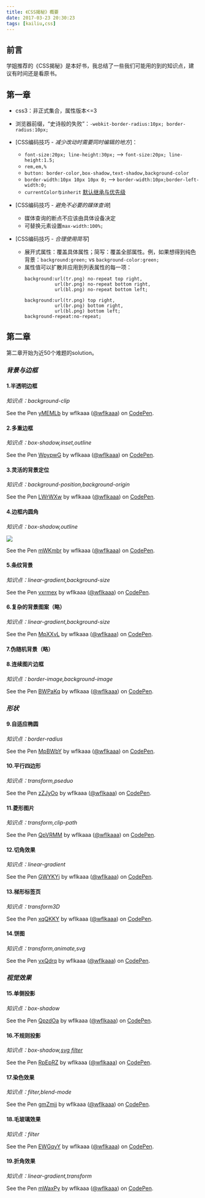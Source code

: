 ```yaml
---
title: 《CSS揭秘》概要
date: 2017-03-23 20:30:23
tags: [kailiu,css]
---
```

## 前言

学姐推荐的《CSS揭秘》是本好书，我总结了一些我们可能用的到的知识点，建议有时间还是看原书。

## 第一章

- css3：非正式集合，属性版本<=3
- 浏览器前缀，“史诗般的失败”：`-webkit-border-radius:10px; border-radius:10px;`
- [CSS编码技巧 - *减少改动时需要同时编辑的地方*]：
  - `font-size:20px; line-height:30px;` --> `font-size:20px; line-height:1.5;`  
  - `rem,em,%`
  - `button: border-color,box-shadow,text-shadow,background-color`
  - `border-width:10px 10px 10px 0;` --> `border-width:10px;border-left-width:0;`
  - `currentColor与inherit` [默认继承与优先级](http://yt-dragonfly.tech/dragonfly/2016/12/03/CSS%E5%B1%9E%E6%80%A7%E9%87%8D%E7%BD%AE%E5%8F%8A%E7%9B%B8%E5%85%B3%E5%85%B3%E9%94%AE%E5%AD%97/)

- [CSS编码技巧 - *避免不必要的媒体查询*]
  - 媒体查询的断点不应该由具体设备决定
  - 可替换元素设置`max-width:100%;`

- [CSS编码技巧 - *合理使用简写*]
  - 展开式属性：覆盖具体属性；简写：覆盖全部属性。例，如果想得到纯色背景：`background:green;` vs `background-color:green;`
  - 属性值可以扩散并应用到列表属性的每一项：
    ```
    background:url(tr.png) no-repeat top right,
               url(br.png) no-repeat bottom right,
               url(bl.png) no-repeat bottom left;
    ```
    ```
    background:url(tr.png) top right,
               url(br.png) bottom right,
               url(bl.png) bottom left;
    background-repeat:no-repeat;           
    ```
<!-- more -->

## 第二章

第二章开始为近50个难题的solution。

### *背景与边框*

#### 1.半透明边框

*知识点：background-clip*

<p data-height="265" data-theme-id="0" data-slug-hash="yMEMLb" data-default-tab="css,result" data-user="wflkaaa" data-embed-version="2" data-pen-title="yMEMLb" class="codepen">See the Pen <a href="http://codepen.io/wflkaaa/pen/yMEMLb/">yMEMLb</a> by wflkaaa (<a href="http://codepen.io/wflkaaa">@wflkaaa</a>) on <a href="http://codepen.io">CodePen</a>.</p>
<script async src="https://production-assets.codepen.io/assets/embed/ei.js"></script>

#### 2.多重边框

*知识点：box-shadow,inset,outline*

<p data-height="265" data-theme-id="0" data-slug-hash="WpypwG" data-default-tab="css,result" data-user="wflkaaa" data-embed-version="2" data-pen-title="WpypwG" class="codepen">See the Pen <a href="http://codepen.io/wflkaaa/pen/WpypwG/">WpypwG</a> by wflkaaa (<a href="http://codepen.io/wflkaaa">@wflkaaa</a>) on <a href="http://codepen.io">CodePen</a>.</p>
<script async src="https://production-assets.codepen.io/assets/embed/ei.js"></script>

#### 3.灵活的背景定位

*知识点：background-position,background-origin*

<p data-height="265" data-theme-id="0" data-slug-hash="LWrWXw" data-default-tab="css,result" data-user="wflkaaa" data-embed-version="2" data-pen-title="LWrWXw" class="codepen">See the Pen <a href="http://codepen.io/wflkaaa/pen/LWrWXw/">LWrWXw</a> by wflkaaa (<a href="http://codepen.io/wflkaaa">@wflkaaa</a>) on <a href="http://codepen.io">CodePen</a>.</p>
<script async src="https://production-assets.codepen.io/assets/embed/ei.js"></script>

#### 4.边框内圆角

*知识点：box-shadow,outline*

![](http://ohpf8h425.bkt.clouddn.com/inner-corder.png)

<p data-height="265" data-theme-id="0" data-slug-hash="mWKmbr" data-default-tab="css,result" data-user="wflkaaa" data-embed-version="2" data-pen-title="mWKmbr" class="codepen">See the Pen <a href="http://codepen.io/wflkaaa/pen/mWKmbr/">mWKmbr</a> by wflkaaa (<a href="http://codepen.io/wflkaaa">@wflkaaa</a>) on <a href="http://codepen.io">CodePen</a>.</p>
<script async src="https://production-assets.codepen.io/assets/embed/ei.js"></script>

#### 5.条纹背景

*知识点：linear-gradient,background-size*

<p data-height="265" data-theme-id="0" data-slug-hash="vxrmex" data-default-tab="html,result" data-user="wflkaaa" data-embed-version="2" data-pen-title="vxrmex" class="codepen">See the Pen <a href="http://codepen.io/wflkaaa/pen/vxrmex/">vxrmex</a> by wflkaaa (<a href="http://codepen.io/wflkaaa">@wflkaaa</a>) on <a href="http://codepen.io">CodePen</a>.</p>
<script async src="https://production-assets.codepen.io/assets/embed/ei.js"></script>

#### 6.复杂的背景图案（略）

*知识点：linear-gradient,background-size*

<p data-height="265" data-theme-id="0" data-slug-hash="MpXXvL" data-default-tab="css,result" data-user="wflkaaa" data-embed-version="2" data-pen-title="MpXXvL" class="codepen">See the Pen <a href="http://codepen.io/wflkaaa/pen/MpXXvL/">MpXXvL</a> by wflkaaa (<a href="http://codepen.io/wflkaaa">@wflkaaa</a>) on <a href="http://codepen.io">CodePen</a>.</p>
<script async src="https://production-assets.codepen.io/assets/embed/ei.js"></script>

#### 7.伪随机背景（略）

#### 8.连续图片边框

*知识点：border-image,background-image*

<p data-height="265" data-theme-id="0" data-slug-hash="BWPaKq" data-default-tab="css,result" data-user="wflkaaa" data-embed-version="2" data-pen-title="BWPaKq" class="codepen">See the Pen <a href="http://codepen.io/wflkaaa/pen/BWPaKq/">BWPaKq</a> by wflkaaa (<a href="http://codepen.io/wflkaaa">@wflkaaa</a>) on <a href="http://codepen.io">CodePen</a>.</p>
<script async src="https://production-assets.codepen.io/assets/embed/ei.js"></script>

### *形状*

#### 9.自适应椭圆

*知识点：border-radius*

<p data-height="265" data-theme-id="0" data-slug-hash="MpBWbY" data-default-tab="css,result" data-user="wflkaaa" data-embed-version="2" data-pen-title="MpBWbY" class="codepen">See the Pen <a href="http://codepen.io/wflkaaa/pen/MpBWbY/">MpBWbY</a> by wflkaaa (<a href="http://codepen.io/wflkaaa">@wflkaaa</a>) on <a href="http://codepen.io">CodePen</a>.</p>
<script async src="https://production-assets.codepen.io/assets/embed/ei.js"></script>

#### 10.平行四边形

*知识点：transform,pseduo*

<p data-height="265" data-theme-id="0" data-slug-hash="zZJyOo" data-default-tab="css,result" data-user="wflkaaa" data-embed-version="2" data-pen-title="zZJyOo" class="codepen">See the Pen <a href="http://codepen.io/wflkaaa/pen/zZJyOo/">zZJyOo</a> by wflkaaa (<a href="http://codepen.io/wflkaaa">@wflkaaa</a>) on <a href="http://codepen.io">CodePen</a>.</p>
<script async src="https://production-assets.codepen.io/assets/embed/ei.js"></script>

#### 11.菱形图片

*知识点：transform,clip-path*

<p data-height="265" data-theme-id="0" data-slug-hash="QpVRMM" data-default-tab="css,result" data-user="wflkaaa" data-embed-version="2" data-pen-title="QpVRMM" class="codepen">See the Pen <a href="http://codepen.io/wflkaaa/pen/QpVRMM/">QpVRMM</a> by wflkaaa (<a href="http://codepen.io/wflkaaa">@wflkaaa</a>) on <a href="http://codepen.io">CodePen</a>.</p>
<script async src="https://production-assets.codepen.io/assets/embed/ei.js"></script>

#### 12.切角效果

*知识点：linear-gradient*

<p data-height="265" data-theme-id="0" data-slug-hash="GWYKYj" data-default-tab="css,result" data-user="wflkaaa" data-embed-version="2" data-pen-title="GWYKYj" class="codepen">See the Pen <a href="http://codepen.io/wflkaaa/pen/GWYKYj/">GWYKYj</a> by wflkaaa (<a href="http://codepen.io/wflkaaa">@wflkaaa</a>) on <a href="http://codepen.io">CodePen</a>.</p>
<script async src="https://production-assets.codepen.io/assets/embed/ei.js"></script>

#### 13.梯形标签页

*知识点：transform3D*

<p data-height="265" data-theme-id="0" data-slug-hash="xqQKKY" data-default-tab="css,result" data-user="wflkaaa" data-embed-version="2" data-pen-title="xqQKKY" class="codepen">See the Pen <a href="http://codepen.io/wflkaaa/pen/xqQKKY/">xqQKKY</a> by wflkaaa (<a href="http://codepen.io/wflkaaa">@wflkaaa</a>) on <a href="http://codepen.io">CodePen</a>.</p>
<script async src="https://production-assets.codepen.io/assets/embed/ei.js"></script>

#### 14.饼图

*知识点：transform,animate,svg*

<p data-height="265" data-theme-id="0" data-slug-hash="vxQdrq" data-default-tab="css,result" data-user="wflkaaa" data-embed-version="2" data-pen-title="vxQdrq" class="codepen">See the Pen <a href="http://codepen.io/wflkaaa/pen/vxQdrq/">vxQdrq</a> by wflkaaa (<a href="http://codepen.io/wflkaaa">@wflkaaa</a>) on <a href="http://codepen.io">CodePen</a>.</p>
<script async src="https://production-assets.codepen.io/assets/embed/ei.js"></script>

### *视觉效果*

#### 15.单侧投影

*知识点：box-shadow*

<p data-height="265" data-theme-id="0" data-slug-hash="QpzdOa" data-default-tab="css,result" data-user="wflkaaa" data-embed-version="2" data-pen-title="QpzdOa" class="codepen">See the Pen <a href="http://codepen.io/wflkaaa/pen/QpzdOa/">QpzdOa</a> by wflkaaa (<a href="http://codepen.io/wflkaaa">@wflkaaa</a>) on <a href="http://codepen.io">CodePen</a>.</p>
<script async src="https://production-assets.codepen.io/assets/embed/ei.js"></script>

#### 16.不规则投影

*知识点：box-shadow,[svg filter](http://www.baidu.com/link?url=hSqKyuAoxAfgHWK7zrAnPgKLPIe9byQDIGonpeGidgf3YZGZS_h32Oe4AfsDTP9aSxgPAFIf8viBrCCk_eW15q&wd=&eqid=a17c1a19000005eb0000000458ddfa30)*

<p data-height="265" data-theme-id="0" data-slug-hash="RpEpRZ" data-default-tab="css,result" data-user="wflkaaa" data-embed-version="2" data-pen-title="RpEpRZ" class="codepen">See the Pen <a href="http://codepen.io/wflkaaa/pen/RpEpRZ/">RpEpRZ</a> by wflkaaa (<a href="http://codepen.io/wflkaaa">@wflkaaa</a>) on <a href="http://codepen.io">CodePen</a>.</p>
<script async src="https://production-assets.codepen.io/assets/embed/ei.js"></script>

#### 17.染色效果

*知识点：filter,blend-mode*

<p data-height="265" data-theme-id="0" data-slug-hash="gmZmjj" data-default-tab="css,result" data-user="wflkaaa" data-embed-version="2" data-pen-title="gmZmjj" class="codepen">See the Pen <a href="http://codepen.io/wflkaaa/pen/gmZmjj/">gmZmjj</a> by wflkaaa (<a href="http://codepen.io/wflkaaa">@wflkaaa</a>) on <a href="http://codepen.io">CodePen</a>.</p>
<script async src="https://production-assets.codepen.io/assets/embed/ei.js"></script>

#### 18.毛玻璃效果

*知识点：filter*

<p data-height="265" data-theme-id="0" data-slug-hash="EWGqyY" data-default-tab="css,result" data-user="wflkaaa" data-embed-version="2" data-pen-title="EWGqyY" class="codepen">See the Pen <a href="http://codepen.io/wflkaaa/pen/EWGqyY/">EWGqyY</a> by wflkaaa (<a href="http://codepen.io/wflkaaa">@wflkaaa</a>) on <a href="http://codepen.io">CodePen</a>.</p>
<script async src="https://production-assets.codepen.io/assets/embed/ei.js"></script>

#### 19.折角效果

*知识点：linear-gradient,transform*

<p data-height="265" data-theme-id="0" data-slug-hash="mWaxPy" data-default-tab="css,result" data-user="wflkaaa" data-embed-version="2" data-pen-title="mWaxPy" class="codepen">See the Pen <a href="http://codepen.io/wflkaaa/pen/mWaxPy/">mWaxPy</a> by wflkaaa (<a href="http://codepen.io/wflkaaa">@wflkaaa</a>) on <a href="http://codepen.io">CodePen</a>.</p>
<script async src="https://production-assets.codepen.io/assets/embed/ei.js"></script>






